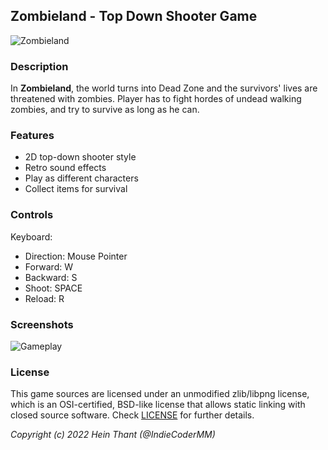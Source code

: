 ## Zombieland - Top Down Shooter Game

![Zombieland](screenshots/screenshot000.png "Zombieland")

### Description

In **Zombieland**, the world turns into Dead Zone and the survivors' lives are threatened with zombies. Player has to fight hordes of undead walking zombies, and try to survive as long as he can. 

### Features

 - 2D top-down shooter style
 - Retro sound effects
 - Play as different characters
 - Collect items for survival

### Controls

Keyboard:
 - Direction: Mouse Pointer
 - Forward: W
 - Backward: S
 - Shoot: SPACE
 - Reload: R

### Screenshots

![Gameplay](screenshots/demo-gameplay.gif)

<!-- ### Developers

 - $(Developer 01) - $(Role/Tasks Developed)
 - $(Developer 02) - $(Role/Tasks Developed)
 - $(Developer 03) - $(Role/Tasks Developed)

### Links

 - YouTube Gameplay: $(YouTube Link)
 - itch.io Release: $(itch.io Game Page)
 - Steam Release: $(Steam Game Page) -->

### License

This game sources are licensed under an unmodified zlib/libpng license, which is an OSI-certified, BSD-like license that allows static linking with closed source software. Check [LICENSE](LICENSE.md) for further details.


*Copyright (c) 2022 Hein Thant (@IndieCoderMM)*

